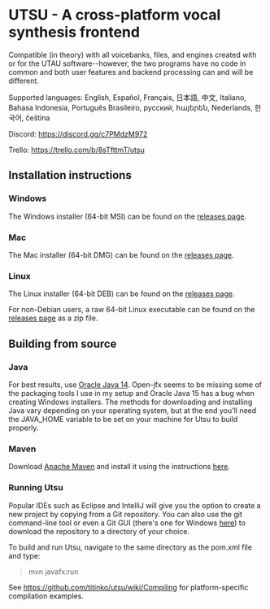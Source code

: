 # UTSU - A cross-platform vocal synthesis frontend

Compatible (in theory) with all voicebanks, files, and engines created with or for the UTAU software--however, the two programs have no code in common and both user features and backend processing can and will be different.

Supported languages: English, Español, Français, 日本語, 中文, Italiano, Bahasa Indonesia, Português Brasileiro, русский, հայերեն, Nederlands, 한국어, čeština

Discord: https://discord.gg/c7PMdzM972

Trello: https://trello.com/b/8sTfttmT/utsu

## Installation instructions

### Windows

The Windows installer (64-bit MSI) can be found on the [releases page](https://github.com/titinko/utsu/releases).

### Mac

The Mac installer (64-bit DMG) can be found on the [releases page](https://github.com/titinko/utsu/releases).

### Linux

The Linux installer (64-bit DEB) can be found on the [releases page](https://github.com/titinko/utsu/releases).

For non-Debian users, a raw 64-bit Linux executable can be found on the [releases page](https://github.com/titinko/utsu/releases)
as a zip file.

## Building from source

### Java

For best results, use [Oracle Java 14](https://www.oracle.com/java/technologies/javase/jdk14-archive-downloads.html).
Open-jfx seems to be missing some of the packaging tools I use in my setup and Oracle Java 15 has a bug when creating
Windows installers. The methods for downloading and installing Java vary depending on your operating system, but at the
end you'll need the JAVA_HOME variable to be set on your machine for Utsu to build properly.

### Maven

Download [Apache Maven](https://maven.apache.org/download.cgi) and install it using the instructions
[here](https://maven.apache.org/install.html).

### Running Utsu

Popular IDEs such as Eclipse and IntelliJ will give you the option to create a new project by copying from a Git
repository. You can also use the git command-line tool or even a Git GUI (there's one for Windows [here](https://gitforwindows.org/))
to download the repository to a directory of your choice.

To build and run Utsu, navigate to the same directory as the pom.xml file and type:
> mvn javafx:run

See https://github.com/titinko/utsu/wiki/Compiling for platform-specific compilation examples.
